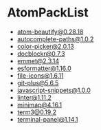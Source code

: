 # AtomPackList


- atom-beautify@0.28.18
- autocomplete-paths@1.0.2
- color-picker@2.0.13
- docblockr@0.7.3
- emmet@2.3.14
- esformatter@1.16.0
- file-icons@1.6.11
- git-plus@5.6.5
- javascript-snippets@1.0.0
- linter@1.11.2
- minimap@4.16.1
- term3@0.19.2
- terminal-panel@1.14.1
